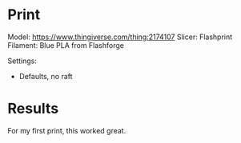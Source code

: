 # Print

Model: https://www.thingiverse.com/thing:2174107
Slicer: Flashprint
Filament: Blue PLA from Flashforge

Settings:
- Defaults, no raft

# Results

For my first print, this worked great.